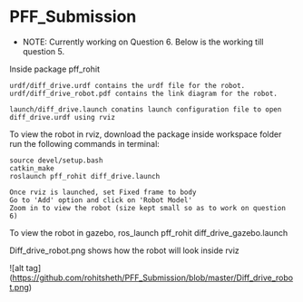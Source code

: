 # PFF_Submission
* NOTE:  Currently working on Question 6. Below is the working till question 5. 


Inside package pff_rohit

	urdf/diff_drive.urdf contains the urdf file for the robot.
	urdf/diff_drive_robot.pdf contains the link diagram for the robot.

	launch/diff_drive.launch conatins launch configuration file to open diff_drive.urdf using rviz

To view the robot in rviz,
	download the package inside workspace folder
	run the following commands in terminal:

	source devel/setup.bash
	catkin_make
	roslaunch pff_rohit diff_drive.launch

	Once rviz is launched, set Fixed frame to body
	Go to 'Add' option and click on 'Robot Model'
	Zoom in to view the robot (size kept small so as to work on question 6)


To view the robot in gazebo,
	ros_launch pff_rohit diff_drive_gazebo.launch

Diff_drive_robot.png shows how the robot will look inside rviz

![alt tag] (https://github.com/rohitsheth/PFF_Submission/blob/master/Diff_drive_robot.png)
